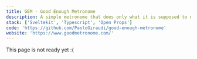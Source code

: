 ```yaml
---
title: GEM - Good Enough Metronome
description: A simple metronome that does only what it is supposed to do.
stack: ['Sveltekit', 'Typescript', 'Open Props']
code: 'https://github.com/PaoloGiraudi/good-enough-metronome'
website: 'https://www.goodmetronome.com/'
---
```


This page is not ready yet :(
